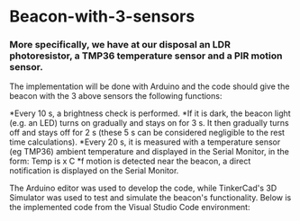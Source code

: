 # Beacon-with-3-sensors

### More specifically, we have at our disposal an LDR photoresistor, a TMP36 temperature sensor and a PIR motion sensor.

The implementation will be done with Arduino and the code should give the beacon with the 3 above sensors the following functions:

*Every 10 s, a brightness check is performed.
*If it is dark, the beacon light (e.g. an LED) turns on gradually and stays on for 3 s. It then gradually turns off and stays off for 2 s (these 5 s can be considered negligible to the rest time calculations).
*Every 20 s, it is measured with a temperature sensor (eg TMP36) ambient temperature and displayed in the Serial Monitor, in the form:
Temp is x C
*f motion is detected near the beacon, a direct notification is displayed on the Serial Monitor.

The Arduino editor was used to develop the code, while TinkerCad's 3D Simulator was used to test and simulate the beacon's functionality. Below is the implemented code from the Visual Studio Code environment:
